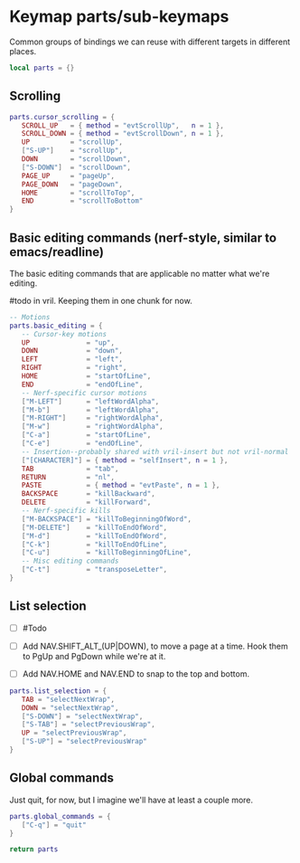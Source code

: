 # Keymap parts/sub\-keymaps

Common groups of bindings we can reuse with different targets in different places\.

```lua
local parts = {}
```


## Scrolling

```lua
parts.cursor_scrolling = {
   SCROLL_UP   = { method = "evtScrollUp",   n = 1 },
   SCROLL_DOWN = { method = "evtScrollDown", n = 1 },
   UP          = "scrollUp",
   ["S-UP"]    = "scrollUp",
   DOWN        = "scrollDown",
   ["S-DOWN"]  = "scrollDown",
   PAGE_UP     = "pageUp",
   PAGE_DOWN   = "pageDown",
   HOME        = "scrollToTop",
   END         = "scrollToBottom"
}
```


## Basic editing commands \(nerf\-style, similar to emacs/readline\)

The basic editing commands that are applicable no matter what we're editing\.

\#todo
in vril\. Keeping them in one chunk for now\.

```lua
-- Motions
parts.basic_editing = {
   -- Cursor-key motions
   UP              = "up",
   DOWN            = "down",
   LEFT            = "left",
   RIGHT           = "right",
   HOME            = "startOfLine",
   END             = "endOfLine",
   -- Nerf-specific cursor motions
   ["M-LEFT"]      = "leftWordAlpha",
   ["M-b"]         = "leftWordAlpha",
   ["M-RIGHT"]     = "rightWordAlpha",
   ["M-w"]         = "rightWordAlpha",
   ["C-a"]         = "startOfLine",
   ["C-e"]         = "endOfLine",
   -- Insertion--probably shared with vril-insert but not vril-normal
   ["[CHARACTER]"] = { method = "selfInsert", n = 1 },
   TAB             = "tab",
   RETURN          = "nl",
   PASTE           = { method = "evtPaste", n = 1 },
   BACKSPACE       = "killBackward",
   DELETE          = "killForward",
   -- Nerf-specific kills
   ["M-BACKSPACE"] = "killToBeginningOfWord",
   ["M-DELETE"]    = "killToEndOfWord",
   ["M-d"]         = "killToEndOfWord",
   ["C-k"]         = "killToEndOfLine",
   ["C-u"]         = "killToBeginningOfLine",
   -- Misc editing commands
   ["C-t"]         = "transposeLetter",
}
```


## List selection


- [ ]  \#Todo

  - [ ]  Add NAV\.SHIFT\_ALT\_\(UP|DOWN\), to move a page at a time\.
      Hook them to PgUp and PgDown while we're at it\.

  - [ ]  Add NAV\.HOME and NAV\.END to snap to the
      top and bottom\.

```lua
parts.list_selection = {
   TAB = "selectNextWrap",
   DOWN = "selectNextWrap",
   ["S-DOWN"] = "selectNextWrap",
   ["S-TAB"] = "selectPreviousWrap",
   UP = "selectPreviousWrap",
   ["S-UP"] = "selectPreviousWrap"
}
```


## Global commands

Just quit, for now, but I imagine we'll have at least a couple more\.

```lua
parts.global_commands = {
   ["C-q"] = "quit"
}
```

```lua
return parts
```